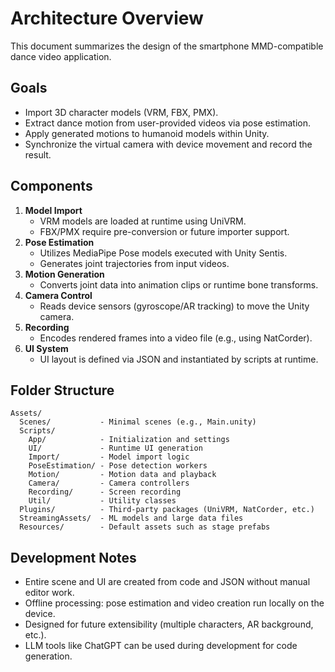 # Architecture Overview

This document summarizes the design of the smartphone MMD-compatible dance video application.

## Goals

- Import 3D character models (VRM, FBX, PMX).
- Extract dance motion from user-provided videos via pose estimation.
- Apply generated motions to humanoid models within Unity.
- Synchronize the virtual camera with device movement and record the result.

## Components

1. **Model Import**
   - VRM models are loaded at runtime using UniVRM.
   - FBX/PMX require pre-conversion or future importer support.
2. **Pose Estimation**
   - Utilizes MediaPipe Pose models executed with Unity Sentis.
   - Generates joint trajectories from input videos.
3. **Motion Generation**
   - Converts joint data into animation clips or runtime bone transforms.
4. **Camera Control**
   - Reads device sensors (gyroscope/AR tracking) to move the Unity camera.
5. **Recording**
   - Encodes rendered frames into a video file (e.g., using NatCorder).
6. **UI System**
   - UI layout is defined via JSON and instantiated by scripts at runtime.

## Folder Structure

```
Assets/
  Scenes/           - Minimal scenes (e.g., Main.unity)
  Scripts/
    App/            - Initialization and settings
    UI/             - Runtime UI generation
    Import/         - Model import logic
    PoseEstimation/ - Pose detection workers
    Motion/         - Motion data and playback
    Camera/         - Camera controllers
    Recording/      - Screen recording
    Util/           - Utility classes
  Plugins/          - Third-party packages (UniVRM, NatCorder, etc.)
  StreamingAssets/  - ML models and large data files
  Resources/        - Default assets such as stage prefabs
```

## Development Notes

- Entire scene and UI are created from code and JSON without manual editor work.
- Offline processing: pose estimation and video creation run locally on the device.
- Designed for future extensibility (multiple characters, AR background, etc.).
- LLM tools like ChatGPT can be used during development for code generation.

